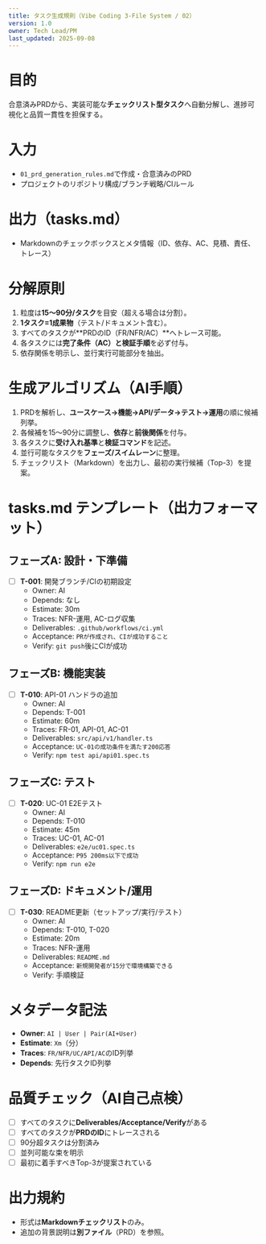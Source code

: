 ```yaml
---
title: タスク生成規則（Vibe Coding 3-File System / 02）
version: 1.0
owner: Tech Lead/PM
last_updated: 2025-09-08
---
```


# 目的
合意済みPRDから、実装可能な**チェックリスト型タスク**へ自動分解し、進捗可視化と品質一貫性を担保する。

# 入力
- `01_prd_generation_rules.md`で作成・合意済みのPRD
- プロジェクトのリポジトリ構成/ブランチ戦略/CIルール

# 出力（tasks.md）
- Markdownのチェックボックスとメタ情報（ID、依存、AC、見積、責任、トレース）

# 分解原則
1. 粒度は**15〜90分/タスク**を目安（超える場合は分割）。
2. **1タスク=1成果物**（テスト/ドキュメント含む）。
3. すべてのタスクが**PRDのID（FR/NFR/AC）**へトレース可能。
4. 各タスクには**完了条件（AC）**と**検証手順**を必ず付与。
5. 依存関係を明示し、並行実行可能部分を抽出。

# 生成アルゴリズム（AI手順）
1. PRDを解析し、**ユースケース→機能→API/データ→テスト→運用**の順に候補列挙。
2. 各候補を15〜90分に調整し、**依存**と**前後関係**を付与。
3. 各タスクに**受け入れ基準**と**検証コマンド**を記述。
4. 並行可能なタスクを**フェーズ/スイムレーン**に整理。
5. チェックリスト（Markdown）を出力し、最初の実行候補（Top-3）を提案。

# tasks.md テンプレート（出力フォーマット）
## フェーズA: 設計・下準備
- [ ] **T-001**: 開発ブランチ/CIの初期設定  
  - Owner: AI  
  - Depends: なし  
  - Estimate: 30m  
  - Traces: NFR-運用, AC-ログ収集  
  - Deliverables: `.github/workflows/ci.yml`  
  - Acceptance: `PRが作成され、CIが成功すること`
  - Verify: `git push`後にCIが成功

## フェーズB: 機能実装
- [ ] **T-010**: API-01 ハンドラの追加  
  - Owner: AI  
  - Depends: T-001  
  - Estimate: 60m  
  - Traces: FR-01, API-01, AC-01  
  - Deliverables: `src/api/v1/handler.ts`  
  - Acceptance: `UC-01の成功条件を満たす200応答`  
  - Verify: `npm test api/api01.spec.ts`

## フェーズC: テスト
- [ ] **T-020**: UC-01 E2Eテスト  
  - Owner: AI  
  - Depends: T-010  
  - Estimate: 45m  
  - Traces: UC-01, AC-01  
  - Deliverables: `e2e/uc01.spec.ts`  
  - Acceptance: `P95 200ms以下で成功`  
  - Verify: `npm run e2e`

## フェーズD: ドキュメント/運用
- [ ] **T-030**: README更新（セットアップ/実行/テスト）  
  - Owner: AI  
  - Depends: T-010, T-020  
  - Estimate: 20m  
  - Traces: NFR-運用  
  - Deliverables: `README.md`  
  - Acceptance: `新規開発者が15分で環境構築できる`  
  - Verify: 手順検証

# メタデータ記法
- **Owner**: `AI | User | Pair(AI+User)`
- **Estimate**: `Xm`（分）
- **Traces**: `FR/NFR/UC/API/AC`のID列挙
- **Depends**: 先行タスクID列挙

# 品質チェック（AI自己点検）
- [ ] すべてのタスクに**Deliverables/Acceptance/Verify**がある
- [ ] すべてのタスクが**PRDのID**にトレースされる
- [ ] 90分超タスクは分割済み
- [ ] 並列可能な束を明示
- [ ] 最初に着手すべきTop-3が提案されている

# 出力規約
- 形式は**Markdownチェックリスト**のみ。
- 追加の背景説明は**別ファイル**（PRD）を参照。
